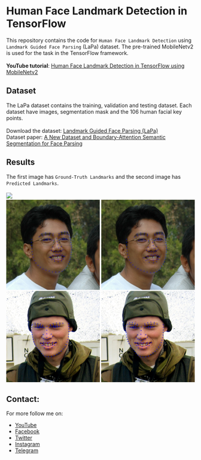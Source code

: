 # Human Face Landmark Detection in TensorFlow

This repository contains the code for `Human Face Landmark Detection` using `Landmark Guided Face Parsing` (LaPa) dataset. The pre-trained MobileNetv2 is used for the task in the TensorFlow framework. 
<br/><br/>
**YouTube tutorial**: [Human Face Landmark Detection in TensorFlow using MobileNetv2](https://youtu.be/WVOMGekzbWE)

## Dataset
The LaPa dataset contains the training, validation and testing dataset. Each dataset have images, segmentation mask and the 106 human facial key points. <br/>
<br/>Download the dataset: [Landmark Guided Face Parsing (LaPa)](https://github.com/JDAI-CV/lapa-dataset)
<br/>Dataset paper: [A New Dataset and Boundary-Attention Semantic Segmentation for Face Parsing](https://aaai.org/ojs/index.php/AAAI/article/view/6832/6686)

## Results
The first image has `Ground-Truth Landmarks` and the second image has `Predicted Landmarks`. <br/> <br/>
![](results/13611155985_0.png)
![](results/38433225_3.png)
![](results/6374783_0.png)

## Contact:
For more follow me on:

- <a href="https://www.youtube.com/idiotdeveloper"> YouTube </a>
- <a href="https://facebook.com/idiotdeveloper"> Facebook </a>
- <a href="https://twitter.com/nikhilroxtomar"> Twitter </a>
- <a href="https://www.instagram.com/nikhilroxtomar"> Instagram </a>
- <a href="https://t.me/idiotdeveloper"> Telegram </a>
